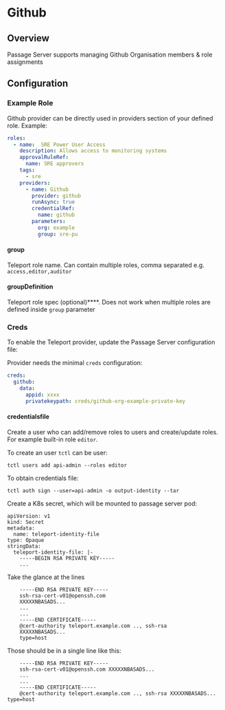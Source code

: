 # Github
## Overview

Passage Server supports managing Github Organisation members & role assignments

## Configuration

### Example Role
Github provider can be directly used in providers section of your defined role. Example:
```yaml
roles:
  - name:  SRE Power User Access
    description: Allows access to monitoring systems
    approvalRuleRef:
      name: SRE approvers
    tags:
      - sre
    providers:
      - name: Github
        provider: github
        runAsync: true
        credentialRef:
          name: github
        parameters:
          org: example
          group: sre-pu        
```

#### group
Teleport role name. Can contain multiple roles, comma separated e.g. `access,editor,auditor`

#### groupDefinition
Teleport role spec (optional)****. Does not work when multiple roles are defined inside `group` parameter

### Creds

To enable the Teleport provider, update the Passage Server configuration file:

Provider needs the minimal `creds` configuration:
```yaml
creds:
  github:
    data:
      appid: xxxx
      privatekeypath: creds/github-org-example-private-key    
```

#### credentialsfile
Create a user who can add/remove roles to users and create/update roles. For example built-in role `editor`.

To create an user `tctl` can be user:
```
tctl users add api-admin --roles editor
```

To obtain credentials file:
```
tctl auth sign --user=api-admin -o output-identity --tar
```

Create a K8s secret, which will be mounted to passage server pod:
```
apiVersion: v1
kind: Secret
metadata:
  name: teleport-identity-file
type: Opaque
stringData:
  teleport-identity-file: |-
    -----BEGIN RSA PRIVATE KEY-----
    ...
```

Take the glance at the lines
```
    -----END RSA PRIVATE KEY-----
    ssh-rsa-cert-v01@openssh.com 
    XXXXXNBASADS...
    ...
    ...
    -----END CERTIFICATE-----
    @cert-authority teleport.example.com .., ssh-rsa
    XXXXXNBASADS...  
    type=host  
```

Those should be in a single line like this:
```
    -----END RSA PRIVATE KEY-----
    ssh-rsa-cert-v01@openssh.com XXXXXNBASADS...
    ...
    ...
    -----END CERTIFICATE-----
    @cert-authority teleport.example.com .., ssh-rsa XXXXXNBASADS... type=host  
```
